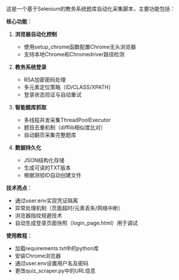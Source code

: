 这是一个基于Selenium的教务系统题库自动化采集脚本，主要功能包括：

**核心功能**：
1. **浏览器自动化控制**
   - 使用setup_chrome函数配置Chrome无头浏览器
   - 支持本地Chrome和Chromedriver路径检测

2. **教务系统登录**
   - RSA加密密码处理
   - 多元素定位策略（ID/CLASS/XPATH）
   - 登录状态验证与自动重试

3. **智能题库抓取**
   - 多线程并发采集ThreadPoolExecutor
   - 题目去重机制（difflib相似度比对）
   - 自动翻页采集完整题库

4. **数据持久化**
   - JSON结构化存储
   - 生成可读的TXT版本
   - 根据测验ID自动创建文件

**技术亮点**：
- 通过user.env实现凭证隔离
- 异常处理机制（页面超时/元素丢失/网络中断）
- 浏览器指纹规避技术
- 自动生成登录页面快照（login_page.html）用于调试
        
**使用教程**：
- 加载requirements.txt中的python库
- 安装Chrome浏览器
- 通过user.env设置用户名及密码
- 更改quiz_scraper.py中的URL信息
